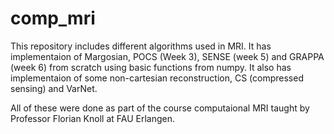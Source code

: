 # comp_mri
This repository includes different algorithms used in MRI. It has implementaion of Margosian, POCS (Week 3), SENSE (week 5)  and GRAPPA (week 6) from scratch using basic functions from numpy. It also has implementaion of some non-cartesian reconstruction, CS (compressed sensing) and VarNet. 

All of these were done as part of the course computaional MRI taught by Professor Florian Knoll at FAU Erlangen. 
